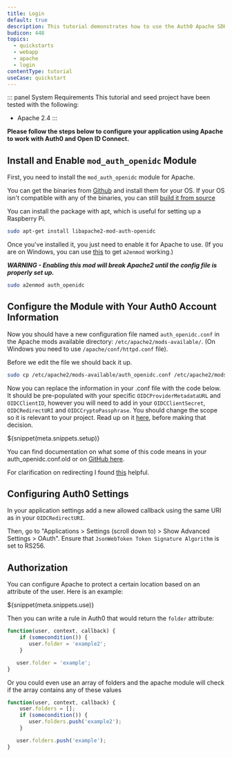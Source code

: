 ```yaml
---
title: Login
default: true
description: This tutorial demonstrates how to use the Auth0 Apache SDK to add authentication and authorization to your web app.
budicon: 448
topics:
  - quickstarts
  - webapp
  - apache
  - login
contentType: tutorial
useCase: quickstart
---
```


::: panel System Requirements
This tutorial and seed project have been tested with the following:
* Apache 2.4
:::

**Please follow the steps below to configure your application using Apache to work with Auth0 and Open ID Connect.**

## Install and Enable `mod_auth_openidc` Module

First, you need to install the `mod_auth_openidc` module for Apache.

You can get the binaries from [Github](https://github.com/zmartzone/mod_auth_openidc/releases) and install them for your OS. If your OS isn't compatible with any of the binaries, you can still [build it from source](https://github.com/zmartzone/mod_auth_openidc/blob/master/INSTALL)

You can install the package with apt, which is useful for setting up a Raspberry Pi.
```bash
sudo apt-get install libapache2-mod-auth-openidc
```

Once you've installed it, you just need to enable it for Apache to use. (If you are on Windows, you can use [this](https://github.com/enderandpeter/win-a2enmod#installation) to get `a2enmod` working.)

**_WARNING - Enabling this mod will break Apache2 until the config file is properly set up._**

```bash
sudo a2enmod auth_openidc
```

## Configure the Module with Your Auth0 Account Information

Now you should have a new configuration file named `auth_openidc.conf` in the Apache mods available directory: `/etc/apache2/mods-available/`. (On Windows you need to use `/apache/conf/httpd.conf` file).

Before we edit the file we should back it up.
```bash
sudo cp /etc/apache2/mods-available/auth_openidc.conf /etc/apache2/mods-available/auth_openidc.conf.old
```
Now you can replace the information in your .conf file with the code below. It should be pre-populated with your specific `OIDCProviderMetadataURL` and `OIDCClientID`, however you will need to add in your `OIDCClientSecret`, `OIDCRedirectURI` and `OIDCCryptoPassphrase`. You should change the scope so it is relevant to your project. Read up on it [here](/current#api-scopes), before making that decision.

${snippet(meta.snippets.setup)}

You can find documentation on what some of this code means in your auth_openidc.conf.old or on [GitHub here](https://github.com/zmartzone/mod_auth_openidc/blob/master/auth_openidc.conf).

For clarification on redirecting I found [this](/redirecting-users) helpful.

## Configuring Auth0 Settings

In your application settings add a new allowed callback using the same URI as in your `OIDCRedirectURI`.

Then, go to "Applications > Settings (scroll down to) > Show Advanced Settings > OAuth". Ensure that `JsonWebToken Token Signature Algorithm` is set to RS256.


## Authorization

You can configure Apache to protect a certain location based on an attribute of the user. Here is an example:

${snippet(meta.snippets.use)}

Then you can write a rule in Auth0 that would return the `folder` attribute:

```js
function(user, context, callback) {
    if (somecondition()) {
       user.folder = 'example2';
    }

   user.folder = 'example';
}
```

Or you could even use an array of folders and the apache module will check if the array contains any of these values

```js
function(user, context, callback) {
    user.folders = [];
    if (somecondition()) {
       user.folders.push('example2');
    }

   user.folders.push('example');
}
```
